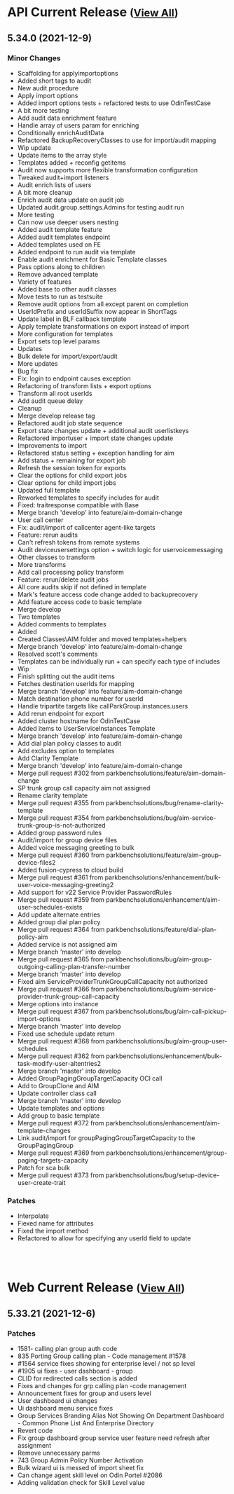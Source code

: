
# API Current Release <small>([View All](/API.md))</small>
## 5.34.0 (2021-12-9)
### Minor Changes 

- Scaffolding for applyimportoptions
- Added short tags to audit
- New audit procedure
- Apply import options
- Added import options tests + refactored tests to use OdinTestCase
- A bit more testing
- Add audit data enrichment feature
- Handle array of users param for enriching
- Conditionally enrichAuditData
- Refactored BackupRecoveryClasses to use for import/audit mapping
- Wip update
- Update items to the array style
- Templates added + reconfig getitems
- Audit now supports more flexible transformation configuration
- Tweaked audit+import listeners
- Audit enrich lists of users
- A bit more cleanup
- Enrich audit data update on audit job
- Updated audit.group.settings.Admins for testing audit run
- More testing
- Can now use deeper users nesting
- Added audit template feature
- Added audit templates endpoint
- Added templates used on FE
- Added endpoint to run audit via template
- Enable audit enrichment for Basic Template classes
- Pass options along to children
- Remove advanced template
- Variety of features
- Added base to other audit classes
- Move tests to run as testsuite
- Remove audit options from all except parent on completion
- UserIdPrefix and userIdSuffix now appear in ShortTags
- Update label in BLF callback template
- Apply template transformations on export instead of import
- More configuration for templates
- Export sets top level params
- Updates
- Bulk delete for import/export/audit
- More updates
- Bug fix
- Fix: login to endpoint causes exception
- Refactoring of transform lists + export options
- Transform all root userIds
- Add audit queue delay
- Cleanup
- Merge develop release tag
- Refactored audit job state sequence
- Export state changes update + additional audit userlistkeys
- Refactored importuser + import state changes update
- Improvements to import
- Refactored status setting + exception handling for aim
- Add status + remaining for export job
- Refresh the session token for exports
- Clear the options for child export jobs
- Clear options for child import jobs
- Updated full template
- Reworked templates to specify includes for audit
- Fixed: traitresponse compatible with Base
- Merge branch &#39;develop&#39; into feature/aim-domain-change
- User call center
- Fix: audit/import of callcenter agent-like targets
- Feature: rerun audits
- Can&#39;t refresh tokens from remote systems
- Audit deviceusersettings option + switch logic for uservoicemessaging
- Other classes to transform
- More transforms
- Add call processing policy transform
- Feature: rerun/delete audit jobs
- All core audits skip if not defined in template
- Mark&#39;s feature access code change added to backuprecovery
- Add feature access code to basic template
- Merge develop
- Two templates
- Added comments to templates
- Added
- Created Classes\AIM folder and moved templates+helpers
- Merge branch &#39;develop&#39; into feature/aim-domain-change
- Resolved scott&#39;s comments
- Templates can be individually run + can specify each type of includes
- Wip
- Finish splitting out the audit items
- Fetches destination userIds for mapping
- Merge branch &#39;develop&#39; into feature/aim-domain-change
- Match destination phone number for userId
- Handle tripartite targets like callParkGroup.instances.users
- Add rerun endpoint for export
- Added cluster hostname for OdinTestCase
- Added items to UserServiceInstances Template
- Merge branch &#39;develop&#39; into feature/aim-domain-change
- Add dial plan policy classes to audit
- Add excludes option to templates
- Add Clarity Template
- Merge branch &#39;develop&#39; into feature/aim-domain-change
- Merge pull request #302 from parkbenchsolutions/feature/aim-domain-change
- SP trunk group call capacity aim not assigned
- Rename clarity template
- Merge pull request #355 from parkbenchsolutions/bug/rename-clarity-template
- Merge pull request #354 from parkbenchsolutions/bug/aim-service-trunk-group-is-not-authorized
- Added group password rules
- Audit/import for group device files
- Added voice messaging greeting to bulk
- Merge pull request #360 from parkbenchsolutions/feature/aim-group-device-files2
- Added fusion-cypress to cloud build
- Merge pull request #361 from parkbenchsolutions/enhancement/bulk-user-voice-messaging-greeting2
- Add support for v22 Service Provider PasswordRules
- Merge pull request #359 from parkbenchsolutions/enhancement/aim-user-schedules-exists
- Add update alternate entries
- Added group dial plan policy
- Merge pull request #364 from parkbenchsolutions/feature/dial-plan-policy-aim
- Added service is not assigned aim
- Merge branch &#39;master&#39; into develop
- Merge pull request #365 from parkbenchsolutions/bug/aim-group-outgoing-calling-plan-transfer-number
- Merge branch &#39;master&#39; into develop
- Fixed aim ServiceProviderTrunkGroupCallCapacity not authorized
- Merge pull request #366 from parkbenchsolutions/bug/aim-service-provider-trunk-group-call-capacity
- Merge options into instance
- Merge pull request #367 from parkbenchsolutions/bug/aim-call-pickup-import-options
- Merge branch &#39;master&#39; into develop
- Fixed use schedule update return
- Merge pull request #368 from parkbenchsolutions/bug/aim-group-user-schedules
- Merge pull request #362 from parkbenchsolutions/enhancement/bulk-task-modify-user-altentries2
- Merge branch &#39;master&#39; into develop
- Added GroupPagingGroupTargetCapacity OCI call
- Add to GroupClone and AIM
- Update controller class call
- Merge branch &#39;master&#39; into develop
- Update templates and options
- Add group to basic template
- Merge pull request #372 from parkbenchsolutions/enhancement/aim-template-changes
- Link audit/import for groupPagingGroupTargetCapacity to the GroupPagingGroup
- Merge pull request #369 from parkbenchsolutions/enhancement/group-paging-targets-capacity
- Patch for sca bulk
- Merge pull request #373 from parkbenchsolutions/bug/setup-device-user-create-trait

### Patches 

- Interpolate
- Fiexed name for attributes
- Fixed the import method
- Refactored to allow for specifying any userId field to update

<br><br>
# Web Current Release <small>([View All](/Web.md))</small>
## 5.33.21 (2021-12-6)
### Patches 

- 1581- calling plan group auth code
- 835 Porting Group calling plan - Code management #1578
- #1564 service fixes showing for enterprise level / not sp level
- #1905 ui fixes - user dashboard - group
- CLID for redirected calls section is added
- Fixes and changes for grp calling plan -code management
- Announcement fixes for group and users level
- User dashboard ui changes
- Ui dashboard menu service fixes
- Group Services Branding Alias Not Showing On Department Dashboard - Common Phone List And Enterprise Directory
- Revert code
- Fix group dashboard group service user feature need refresh after assignment
- Remove unnecessary parms
- 743 Group Admin Policy Number Activation
- Bulk wizard  ui is messed of import sheet fix
- Can change agent skill level on Odin Portel #2086
- Adding validation check for Skill Level value

  